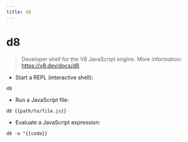 ```yaml
---
title: d8
---
```

# d8

> Developer shell for the V8 JavaScript engine.
> More information: <https://v8.dev/docs/d8>.

- Start a REPL (interactive shell):

`d8`

- Run a JavaScript file:

`d8 {{path/to/file.js}}`

- Evaluate a JavaScript expression:

`d8 -e "{{code}}`
